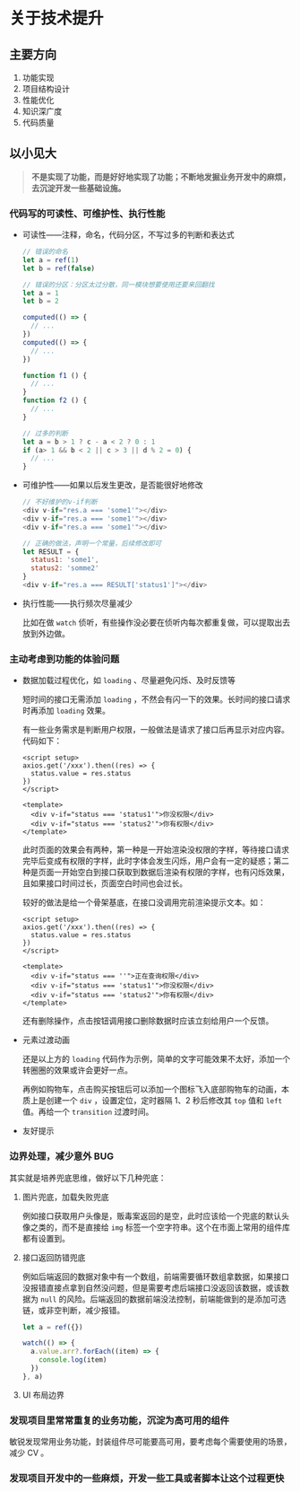 # 关于技术提升

## 主要方向

1. 功能实现
2. 项目结构设计
3. 性能优化
4. 知识深广度
5. 代码质量

## 以小见大

> **不是实现了功能，而是好好地实现了功能；不断地发掘业务开发中的麻烦，去沉淀开发一些基础设施。**

### 代码写的可读性、可维护性、执行性能

- 可读性——注释，命名，代码分区，不写过多的判断和表达式

  ```js
  // 错误的命名
  let a = ref(1)
  let b = ref(false)

  // 错误的分区：分区太过分散，同一模块想要使用还要来回翻找
  let a = 1
  let b = 2

  computed(() => {
    // ...
  })
  computed(() => {
    // ...
  })

  function f1 () {
    // ...
  }
  function f2 () {
    // ...
  }

  // 过多的判断
  let a = b > 1 ? c - a < 2 ? 0 : 1
  if (a> 1 && b < 2 || c > 3 || d % 2 = 0) {
    // ...
  }
  ```

- 可维护性——如果以后发生更改，是否能很好地修改

  ```js
  // 不好维护的v-if判断
  <div v-if="res.a === 'some1'"></div>
  <div v-if="res.a === 'some1'"></div>
  <div v-if="res.a === 'some1'"></div>

  // 正确的做法，声明一个常量，后续修改即可
  let RESULT = {
    status1: 'some1',
    status2: 'somme2'
  }
  <div v-if="res.a === RESULT['status1']"></div>
  ```

- 执行性能——执行频次尽量减少

  比如在做 `watch` 侦听，有些操作没必要在侦听内每次都重复做，可以提取出去放到外边做。

### 主动考虑到功能的体验问题

- 数据加载过程优化，如 `loading` 、尽量避免闪烁、及时反馈等

  短时间的接口无需添加 `loading` ，不然会有闪一下的效果。长时间的接口请求时再添加 `loading` 效果。

  有一些业务需求是判断用户权限，一般做法是请求了接口后再显示对应内容。代码如下：

  ```vue
  <script setup>
  axios.get('/xxx').then((res) => {
    status.value = res.status
  })
  </script>

  <template>
    <div v-if="status === 'status1'">你没权限</div>
    <div v-if="status === 'status2'">你有权限</div>
  </template>
  ```

  此时页面的效果会有两种，第一种是一开始渲染没权限的字样，等待接口请求完毕后变成有权限的字样，此时字体会发生闪烁，用户会有一定的疑惑；第二种是页面一开始空白到接口获取到数据后渲染有权限的字样，也有闪烁效果，且如果接口时间过长，页面空白时间也会过长。

  较好的做法是给一个骨架基底，在接口没调用完前渲染提示文本。如：

  ```vue
  <script setup>
  axios.get('/xxx').then((res) => {
    status.value = res.status
  })
  </script>

  <template>
    <div v-if="status === ''">正在查询权限</div>
    <div v-if="status === 'status1'">你没权限</div>
    <div v-if="status === 'status2'">你有权限</div>
  </template>
  ```

  还有删除操作，点击按钮调用接口删除数据时应该立刻给用户一个反馈。

- 元素过渡动画

  还是以上方的 `loading` 代码作为示例，简单的文字可能效果不太好，添加一个转圈圈的效果或许会更好一点。

  再例如购物车，点击购买按钮后可以添加一个图标飞入底部购物车的动画，本质上是创建一个 `div` ，设置定位，定时器隔 1、2 秒后修改其 `top` 值和 `left` 值。再给一个 `transition` 过渡时间。

- 友好提示

### 边界处理，减少意外 BUG

其实就是培养兜底思维，做好以下几种兜底：

1. 图片兜底，加载失败兜底

   例如接口获取用户头像是，贩毒案返回的是空，此时应该给一个兜底的默认头像之类的，而不是直接给 `img` 标签一个空字符串。这个在市面上常用的组件库都有设置到。

2. 接口返回防错兜底

   例如后端返回的数据对象中有一个数组，前端需要循环数组拿数据，如果接口没报错直接点拿到自然没问题，但是需要考虑后端接口没返回该数据，或该数据为 `null` 的风险。后端返回的数据前端没法控制，前端能做到的是添加可选链，或非空判断，减少报错。

   ```js
   let a = ref({})

   watch(() => {
     a.value.arr?.forEach((item) => {
       console.log(item)
     })
   }, a)
   ```

3. UI 布局边界

### 发现项目里常常重复的业务功能，沉淀为高可用的组件

敏锐发现常用业务功能，封装组件尽可能要高可用，要考虑每个需要使用的场景，减少 CV 。

### 发现项目开发中的一些麻烦，开发一些工具或者脚本让这个过程更快
